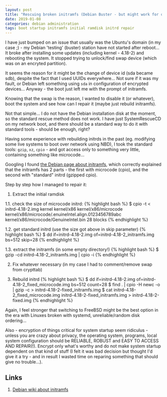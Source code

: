 ```yaml
---
layout: post
title: "Rescuing broken initramfs (Debian Buster - but might work for others)"
date: 2019-01-08
categories: debian administration
tags: boot startup initramfs initial ramdisk initrd repair
---
```

I have just bumped on an issue that usually was the Ubuntu's domain (in my case ;) -
my Debian 'testing' (buster) station have not started after reboot... It broke 
after installing some updates (including kernel - 4.18-2) and rebooting the system.
It stopped trying to unlock/find swap device (which was on an encryted partition).

It seems the reason for it might be the change of device id (sda became sdb), despite
the fact that I used UUIDs everywhere... Not sure if it was my fault, or Debian
left something using `sda` in configuration of encrypted devices...
Anyway - the boot just left me with the prompt of initramfs.

Knowing that the swap is the reason, I wanted to disable it (or whatever), boot 
the system and see how can I repair it (maybe just rebuild initramfs).

Not that simple... I do not have the Debian installation disk at the moment,
so the standard rescue method does not work. I have just SystemRescueCD on my network boot,
and there should be a standard way to do it with standard tools - should be enough, right?

Having some experience with rebuilding initrds in the past (eg. modifying some live systems
to boot over network using NBD), I took the standard tools: `gzip`, `xz`, `cpio` -
and got access only to something very little, containing something like microcode...

Googling I found [the Debian page about initramfs][1.], which correctly explained that
the initramfs has 2 parts - the first with microcode (cpio), and the second with "standard"
initrd (gzipped cpio).

Step by step how I managed to repair it:

1. Extract the initial ramdisk

1.1. check the size of microcode initrd:
{% highlight bash %}
$ cpio -t < initrd-4.18-2.img
kernel
kernel/x86
kernel/x86/microcode
kernel/x86/microcode/.enuineIntel.align.0123456789abc
kernel/x86/microcode/GenuineIntel.bin
28 blocks
{% endhighlight %}

1.2. get standard initrd (use the size got above in skip parameter)
{% highlight bash %}
$ dd if=initrd-4.18-2.img of=initrd-4.18-2_initramfs.img bs=512 skip=28
{% endhighlight %}

1.3. extract the initramfs (in some empty directory!)
{% highlight bash %}
$ gzip -cd initrd-4.18-2_initramfs.img | cpio -i
{% endhighlight %}

2. Fix whatever necessary (in my case I had to comment/remove swap from crypttab)

3. Rebuild initrd
{% highlight bash %}
$ dd if=initrd-4.18-2.img of=initrd-4.18-2_fixed_microcode.img bs=512 count=28
$ find . | cpio -H newc -o | gzip -c > initrd-4.18-2-fixed_initramfs.img
$ cat initrd-4.18-2_fixed_microcode.img initrd-4.18-2-fixed_initramfs.img > initrd-4.18-2-fixed.img
{% endhighlight %}

Again, I feel stronger that switching to FreeBSD might be the best option in the era with
Linuxes broken with systemd, unreliable/random disk ordering...

Also - encryption of things critical for system startup seem ridiculus - unless you are crazy
about privacy, the operating system, programs, local system configuration should be
RELIABLE, ROBUST and EASY TO ACCESS AND REPAIR(!). Encrypt only what's worthy and do not
make system startup dependent on that kind of stuff (I felt it was bad decision but thought
I'd give it a try - and in result I wasted time on reparing something that should give no trouble...).


Links
--------------------
1. [Debian wiki about initramfs][1.]

[1.]: https://wiki.debian.org/initramfs
